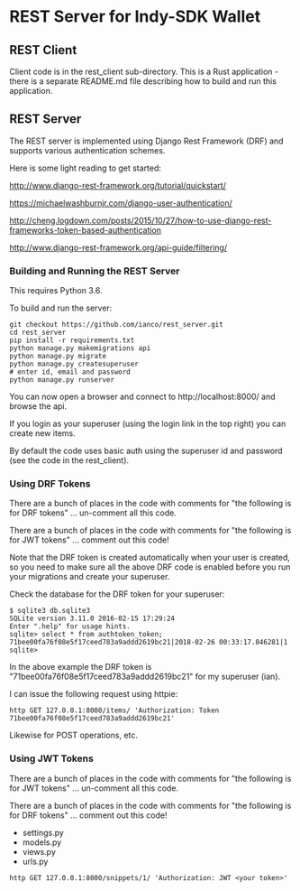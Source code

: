
# REST Server for Indy-SDK Wallet

## REST Client

Client code is in the rest_client sub-directory.  This is a Rust application - there is a separate README.md file describing how to build and run this application.

## REST Server

The REST server is implemented using Django Rest Framework (DRF) and supports various authentication schemes.

Here is some light reading to get started:

http://www.django-rest-framework.org/tutorial/quickstart/

https://michaelwashburnjr.com/django-user-authentication/

http://cheng.logdown.com/posts/2015/10/27/how-to-use-django-rest-frameworks-token-based-authentication

http://www.django-rest-framework.org/api-guide/filtering/

### Building and Running the REST Server

This requires Python 3.6.

To build and run the server:

```
git checkout https://github.com/ianco/rest_server.git
cd rest_server
pip install -r requirements.txt
python manage.py makemigrations api
python manage.py migrate
python manage.py createsuperuser
# enter id, email and password
python manage.py runserver
```

You can now open a browser and connect to http://localhost:8000/ and browse the api.

If you login as your superuser (using the login link in the top right) you can create new items.

By default the code uses basic auth using the superuser id and password (see the code in the rest_client).

### Using DRF Tokens

There are a bunch of places in the code with comments for "the following is for DRF tokens" ... un-comment all this code.

There are a bunch of places in the code with comments for "the following is for JWT tokens" ... comment out this code!

Note that the DRF token is created automatically when your user is created, so you need to make sure all the above DRF code is enabled before you run your migrations and create your superuser.

Check the database for the DRF token for your superuser:

```
$ sqlite3 db.sqlite3
SQLite version 3.11.0 2016-02-15 17:29:24
Enter ".help" for usage hints.
sqlite> select * from authtoken_token;
71bee00fa76f08e5f17ceed783a9addd2619bc21|2018-02-26 00:33:17.846281|1
sqlite>
```

In the above example the DRF token is "71bee00fa76f08e5f17ceed783a9addd2619bc21" for my superuser (ian).

I can issue the following request using httpie:

```
http GET 127.0.0.1:8000/items/ 'Authorization: Token 71bee00fa76f08e5f17ceed783a9addd2619bc21'
```

Likewise for POST operations, etc.

### Using JWT Tokens

There are a bunch of places in the code with comments for "the following is for JWT tokens" ... un-comment all this code.

There are a bunch of places in the code with comments for "the following is for DRF tokens" ... comment out this code!

* settings.py
* models.py
* views.py
* urls.py

```
http GET 127.0.0.1:8000/snippets/1/ 'Authorization: JWT <your token>'
```
